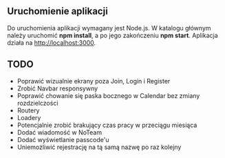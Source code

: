 ## Uruchomienie aplikacji

Do uruchomienia aplikacji wymagany jest Node.js. W katalogu głównym należy uruchomić <strong>npm install</strong>, a po jego zakończeniu <strong>npm start</strong>.
Aplikacja działa na [http://localhost:3000](http://localhost:3000).

## TODO

* Poprawić wizualnie ekrany poza Join, Login i Register
* Zrobić Navbar responsywny
* Poprawić chowanie się paska bocznego w Calendar bez zmiany rozdzielczości
* Routery
* Loadery
* Potencjalnie zrobić brakujący czas pracy w przeciągu miesiąca
* Dodać wiadomość w NoTeam
* Dodać wyświetlanie passcode'u
* Uniemożliwić rejestrację na tą samą nazwę po raz kolejny
